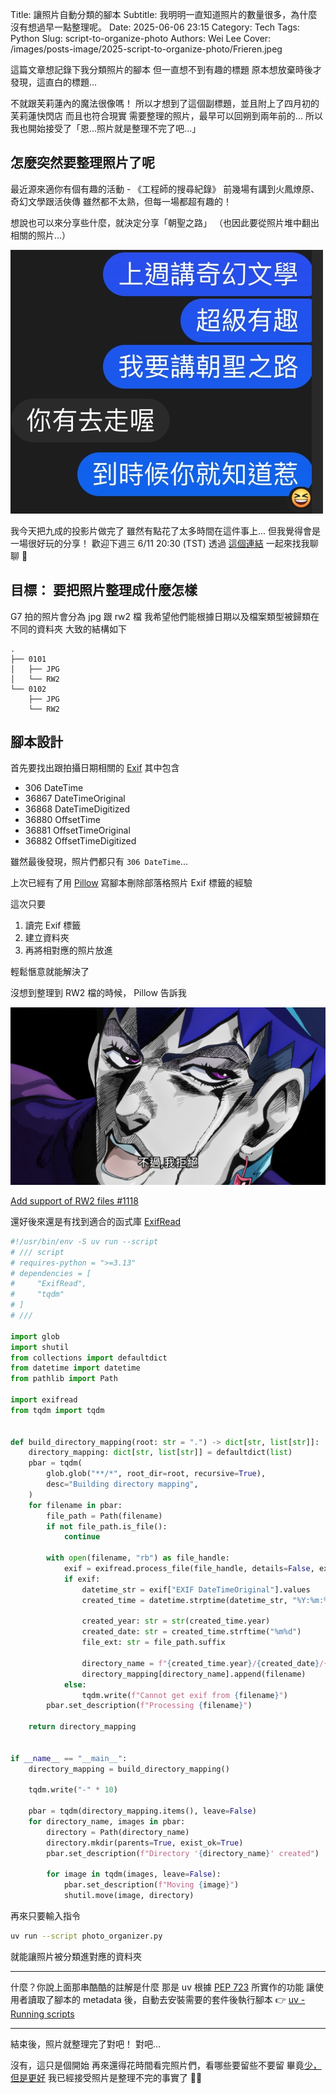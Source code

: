 Title: 讓照片自動分類的腳本
Subtitle: 我明明一直知道照片的數量很多，為什麼沒有想過早一點整理呢。
Date: 2025-06-06 23:15
Category: Tech
Tags: Python
Slug: script-to-organize-photo
Authors: Wei Lee
Cover: /images/posts-image/2025-script-to-organize-photo/Frieren.jpeg

這篇文章想記錄下我分類照片的腳本
但一直想不到有趣的標題
原本想放棄時後才發現，這直白的標題...

<!--more-->

不就跟芙莉蓮內的魔法很像嗎！
所以才想到了這個副標題，並且附上了四月初的芙莉蓮快閃店
而且也符合現實
需要整理的照片，最早可以回朔到兩年前的...
所以我也開始接受了「恩...照片就是整理不完了吧...」

## 怎麼突然要整理照片了呢

最近源來適你有個有趣的活動 - 《工程師的搜尋紀錄》
前幾場有講到火鳳燎原、奇幻文學跟活俠傳
雖然都不太熟，但每一場都超有趣的！

想說也可以來分享些什麼，就決定分享「朝聖之路」
（也因此要從照片堆中翻出相關的照片...）

![you-went-?](/images/posts-image/2025-script-to-organize-photo/you-went.jpg)

我今天把九成的投影片做完了
雖然有點花了太多時間在這件事上...
但我覺得會是一場很好玩的分享！
歡迎下週三 6/11 20:30 (TST) 透過 [這個連結](https://meet.google.com/gyr-szii-eos) 一起來找我聊聊 🙂

## 目標： 要把照片整理成什麼怎樣

G7 拍的照片會分為 jpg 跟 rw2 檔
我希望他們能根據日期以及檔案類型被歸類在不同的資料夾
大致的結構如下

```text
.
├── 0101
│   ├── JPG
│   └── RW2
└── 0102
    ├── JPG
    └── RW2
```

## 腳本設計

首先要找出跟拍攝日期相關的 [Exif](https://zh.wikipedia.org/zh-tw/Exif)
其中包含

* 306 DateTime
* 36867 DateTimeOriginal
* 36868 DateTimeDigitized
* 36880 OffsetTime
* 36881 OffsetTimeOriginal
* 36882 OffsetTimeDigitized

雖然最後發現，照片們都只有 `306 DateTime`...

上次已經有了用 [Pillow](https://pypi.org/project/pillow/) 寫腳本刪除部落格照片 Exif 標籤的經驗

這次只要

1. 讀完 Exif 標籤
2. 建立資料夾
3. 再將相對應的照片放進

輕鬆愜意就能解決了

沒想到整理到 RW2 檔的時候， Pillow 告訴我

![daga-kotowaru](/images/meme/jojo-daga-kotowaru.png)

[Add support of RW2 files #1118](https://github.com/python-pillow/Pillow/issues/1118)

還好後來還是有找到適合的函式庫 [ExifRead](https://pypi.org/project/ExifRead/)

```python
#!/usr/bin/env -S uv run --script
# /// script
# requires-python = ">=3.13"
# dependencies = [
#     "ExifRead",
#     "tqdm"
# ]
# ///

import glob
import shutil
from collections import defaultdict
from datetime import datetime
from pathlib import Path

import exifread
from tqdm import tqdm


def build_directory_mapping(root: str = ".") -> dict[str, list[str]]:
    directory_mapping: dict[str, list[str]] = defaultdict(list)
    pbar = tqdm(
        glob.glob("**/*", root_dir=root, recursive=True),
        desc="Building directory mapping",
    )
    for filename in pbar:
        file_path = Path(filename)
        if not file_path.is_file():
            continue

        with open(filename, "rb") as file_handle:
            exif = exifread.process_file(file_handle, details=False, extract_thumbnail=False, strict=True)
            if exif:
                datetime_str = exif["EXIF DateTimeOriginal"].values
                created_time = datetime.strptime(datetime_str, "%Y:%m:%d %H:%M:%S")

                created_year: str = str(created_time.year)
                created_date: str = created_time.strftime("%m%d")
                file_ext: str = file_path.suffix

                directory_name = f"{created_time.year}/{created_date}/{file_path.suffix[1:]}"
                directory_mapping[directory_name].append(filename)
            else:
                tqdm.write(f"Cannot get exif from {filename}")
        pbar.set_description(f"Processing {filename}")

    return directory_mapping


if __name__ == "__main__":
    directory_mapping = build_directory_mapping()

    tqdm.write("-" * 10)

    pbar = tqdm(directory_mapping.items(), leave=False)
    for directory_name, images in pbar:
        directory = Path(directory_name)
        directory.mkdir(parents=True, exist_ok=True)
        pbar.set_description(f"Directory '{directory_name}' created")

        for image in tqdm(images, leave=False):
            pbar.set_description(f"Moving {image}")
            shutil.move(image, directory)
```

再來只要輸入指令

```sh
uv run --script photo_organizer.py
```

就能讓照片被分類進對應的資料夾

---

什麼？你說上面那串酷酷的註解是什麼
那是 uv 根據 [PEP 723](https://peps.python.org/pep-0723/) 所實作的功能
讓使用者讀取了腳本的 metadata 後，自動去安裝需要的套件後執行腳本
👉 [uv - Running scripts](https://docs.astral.sh/uv/guides/scripts/#running-scripts)

---

結束後，照片就整理完了對吧！
對吧...

沒有，這只是個開始
再來還得花時間看完照片們，看哪些要留些不要留
畢竟[少，但是更好]({filename}/posts/book/2016/05-essentialism.md)
我已經接受照片是整理不完的事實了 🤷‍♂️
